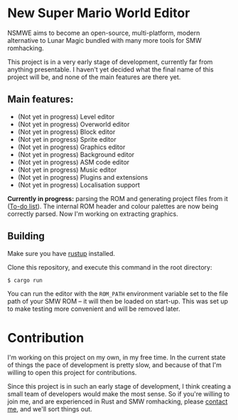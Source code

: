 # New Super Mario World Editor

NSMWE aims to become an open-source, multi-platform, modern alternative to Lunar
Magic bundled with many more tools for SMW romhacking.

This project is in a very early stage of development, currently far from anything
presentable. I haven't yet decided what the final name of this project will be,
and none of the main features are there yet.

## Main features:

- (Not yet in progress) Level editor
- (Not yet in progress) Overworld editor
- (Not yet in progress) Block editor
- (Not yet in progress) Sprite editor
- (Not yet in progress) Graphics editor
- (Not yet in progress) Background editor
- (Not yet in progress) ASM code editor
- (Not yet in progress) Music editor
- (Not yet in progress) Plugins and extensions
- (Not yet in progress) Localisation support

**Currently in progress:** parsing the ROM and generating project files from it
([To-do list](https://github.com/Adanos020/nsmwe/issues/2)). The internal ROM header
and colour palettes are now being correctly parsed. Now I'm working on extracting
graphics.

## Building

Make sure you have [rustup](https://rustup.rs/) installed.

Clone this repository, and execute this command in the root directory:

```bash
$ cargo run 
```

You can run the editor with the `ROM_PATH` environment variable set to the file path
of your SMW ROM – it will then be loaded on start-up. This was set up to make testing
more convenient and will be removed later. 

# Contribution

I'm working on this project on my own, in my free time. In the current state of things
the pace of development is pretty slow, and because of that I'm willing to open this
project for contributions.

Since this project is in such an early stage of development, I think creating a small
team of developers would make the most sense. So if you're willing to join me, and are
experienced in Rust and SMW romhacking, please
[contact me](mailto:a.gasior@newcastle.ac.uk), and we'll sort things out. 